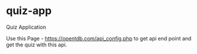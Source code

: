 # quiz-app
Quiz Application 

Use this Page - https://opentdb.com/api_config.php to get api end point and get the quiz with this api.
